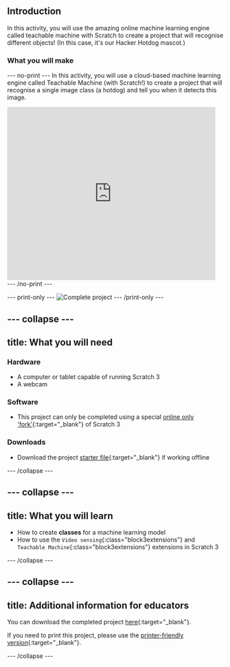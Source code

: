 ## Introduction

In this activity, you will use the amazing online machine learning engine called teachable machine with Scratch to create a project that will recognise different objects! (In this case, it's our Hacker Hotdog mascot.)

### What you will make

--- no-print ---
In this activity, you will use a cloud-based machine learning engine called Teachable Machine (with Scratch!) to create a project that will recognise a single image class (a hotdog) and tell you when it detects this image. 

<div class="scratch-preview">
  <iframe allowtransparency="true" width="485" height="402" src="https://scratch.mit.edu/projects/embed/160619869/?autostart=false" frameborder="0"></iframe>
</div>
--- /no-print ---

--- print-only ---
![Complete project](images/showcase_static.png)
--- /print-only ---

--- collapse ---
---
title: What you will need
---
### Hardware

+ A computer or tablet capable of running Scratch 3
+ A webcam

### Software

+ This project can only be completed using a special [online only 'fork'](http://rpf.io/ml-scratch){:target="_blank"} of Scratch 3 

### Downloads

+ Download the project [starter file](http://rpf.io/p/en/projectName-go){:target="_blank"} if working offline

--- /collapse ---

--- collapse ---
---
title: What you will learn
---

+ How to create **classes** for a machine learning model
+ How to use the `Video sensing`{:class="block3extensions"} and `Teachable Machine`{:class="block3extensions"} extensions in Scratch 3


--- /collapse ---

--- collapse ---
---
title: Additional information for educators
---

You can download the completed project [here](https://rpf.io/p/en/hotdog-not-hotdog-get){:target="_blank"}.

If you need to print this project, please use the [printer-friendly version](https://projects.raspberrypi.org/en/projects/projectName/print){:target="_blank"}.

--- /collapse ---
